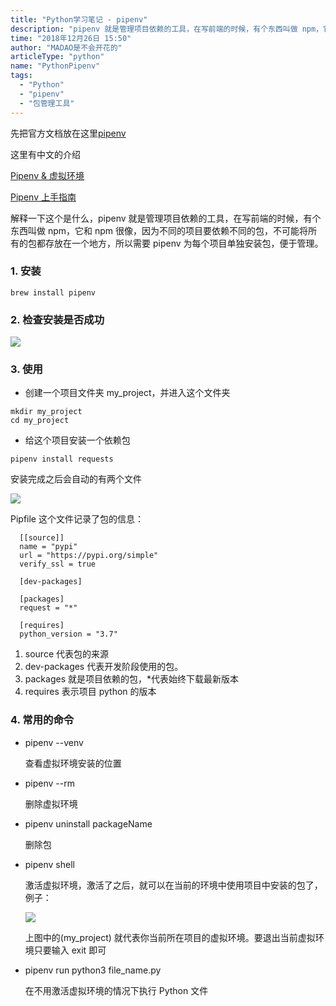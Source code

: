 ```yaml
---
title: "Python学习笔记 - pipenv"
description: "pipenv 就是管理项目依赖的工具，在写前端的时候，有个东西叫做 npm，它和 npm 很像，因为不同的项目要依赖不同的包，不可能将所有的包都存放在一个地方，所以需要 pipenv 为每个项目单独安装包，便于管理。"
time: "2018年12月26日 15:50"
author: "MADAO是不会开花的"
articleType: "python"
name: "PythonPipenv"
tags:
  - "Python"
  - "pipenv"
  - "包管理工具"
---
```


先把官方文档放在这里[pipenv](https://pipenv.readthedocs.io/en/latest/)

这里有中文的介绍

[Pipenv & 虚拟环境](https://pythonguidecn.readthedocs.io/zh/latest/dev/virtualenvs.html)

[Pipenv 上手指南](http://foofish.net/Pipenv_tutorial.html)

解释一下这个是什么，pipenv 就是管理项目依赖的工具，在写前端的时候，有个东西叫做 npm，它和 npm 很像，因为不同的项目要依赖不同的包，不可能将所有的包都存放在一个地方，所以需要 pipenv 为每个项目单独安装包，便于管理。

### 1. 安装

```
brew install pipenv
```

### 2. 检查安装是否成功

![](/articlesImages/python/pipenv/image.png)

### 3. 使用

- 创建一个项目文件夹 my_project，并进入这个文件夹

```
mkdir my_project
cd my_project
```

- 给这个项目安装一个依赖包

```
pipenv install requests
```

安装完成之后会自动的有两个文件

![](/articlesImages/python/pipenv/image1.png)

Pipfile 这个文件记录了包的信息：

```
  [[source]]
  name = "pypi"
  url = "https://pypi.org/simple"
  verify_ssl = true

  [dev-packages]

  [packages]
  request = "*"

  [requires]
  python_version = "3.7"

```

1. source 代表包的来源
2. dev-packages 代表开发阶段使用的包。
3. packages 就是项目依赖的包，\*代表始终下载最新版本
4. requires 表示项目 python 的版本

### 4. 常用的命令

- pipenv --venv

  查看虚拟环境安装的位置

- pipenv --rm

  删除虚拟环境

- pipenv uninstall packageName

  删除包

- pipenv shell

  激活虚拟环境，激活了之后，就可以在当前的环境中使用项目中安装的包了，例子：

  ![](/articlesImages/python/pipenv/image2.png)

  上图中的(my_project) 就代表你当前所在项目的虚拟环境。要退出当前虚拟环境只要输入
  exit 即可

- pipenv run python3 file_name.py

  在不用激活虚拟环境的情况下执行 Python 文件
